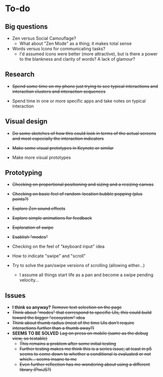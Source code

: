 # To-do

## Big questions
- Zen versus Social Camouflage?
    - What about "Zen Mode" as a thing; it makes total sense
- Words versus Icons for communicating tasks?
    - I'd assumed icons were better (more attractive), but is there a power to the blankness and clarity of words? A lack of glamour?

## Research

- ~~Spend some time on my phone just trying to see typical interactions and interaction clusters and interaction sequences~~

- Spend time in one or more specific apps and take notes on typical interaction

## Visual design

- ~~Do some sketches of how this could look in terms of the actual screens and most especially the interaction indicators~~
- ~~Make some visual prototypes in Keynote or similar~~

- Make more visual prototypes

## Prototyping

- ~~Checking on proportional positioning and sizing and a resizing canvas~~
- ~~Checking on basic feel of random-location bubble popping (plus points?)~~
- ~~Explore Zen sound effects~~
- ~~Explore simple animations for feedback~~
- ~~Exploration of swipe~~
- ~~Esablish "modes"~~

- Checking on the feel of "keyboard input" idea
- How to indicate "swipe" and "scroll"
- Try to solve the pan/swipe versions of scrolling (allowing either...)
    - I assume all things start life as a pan and become a swipe pending velocity...

## Issues

- **I think so anyway?** ~~Remove text selection on the page~~
- ~~Think about "modes" that correspond to specific UIs, this could build toward the bigger "ecosystem" idea~~
- ~~Think about thumb radius (most of the time UIs don't require interactions further than a thumb away?)~~
- **SEEMS TO BE SOLVED** ~~Lag on press on mobile (same as the debug view, so testable)~~
    - ~~This remains a problem after some initial testing~~
    - ~~Further testing makes me think this is a series issue, at least in p5 seems to come down to whether a conditional is evaluated or not which... seems insane to me~~
    - ~~Even further reflection has me wondering about using a different library (PixiJS?)~~